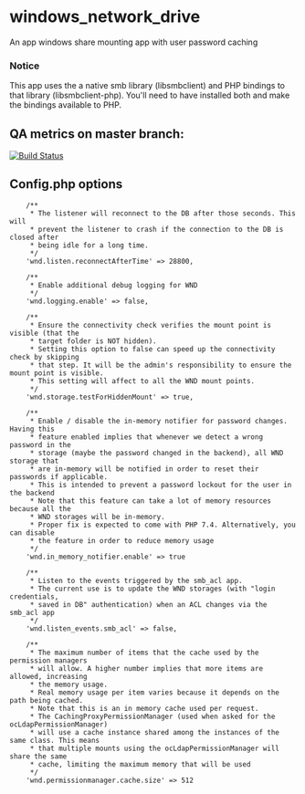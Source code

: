 windows_network_drive
=====================

An app windows share mounting app with user password caching

### Notice
This app uses the a native smb library (libsmbclient) and PHP bindings to that library (libsmbclient-php). You'll need to have installed both and make the bindings available to PHP.

## QA metrics on master branch:

[![Build Status](https://drone.owncloud.com/api/badges/owncloud/windows_network_drive/status.svg)](https://drone.owncloud.com/owncloud/windows_network_drive)

## Config.php options
```
    /**
     * The listener will reconnect to the DB after those seconds. This will
     * prevent the listener to crash if the connection to the DB is closed after
     * being idle for a long time.
     */
    'wnd.listen.reconnectAfterTime' => 28800,

    /**
     * Enable additional debug logging for WND
     */
    'wnd.logging.enable' => false,

    /**
     * Ensure the connectivity check verifies the mount point is visible (that the
     * target folder is NOT hidden).
     * Setting this option to false can speed up the connectivity check by skipping
     * that step. It will be the admin's responsibility to ensure the mount point is visible.
     * This setting will affect to all the WND mount points.
     */
    'wnd.storage.testForHiddenMount' => true,

    /**
     * Enable / disable the in-memory notifier for password changes. Having this
     * feature enabled implies that whenever we detect a wrong password in the
     * storage (maybe the password changed in the backend), all WND storage that
     * are in-memory will be notified in order to reset their passwords if applicable.
     * This is intended to prevent a password lockout for the user in the backend
     * Note that this feature can take a lot of memory resources because all the
     * WND storages will be in-memory.
     * Proper fix is expected to come with PHP 7.4. Alternatively, you can disable
     * the feature in order to reduce memory usage
     */
    'wnd.in_memory_notifier.enable' => true

    /**
     * Listen to the events triggered by the smb_acl app.
     * The current use is to update the WND storages (with "login credentials,
     * saved in DB" authentication) when an ACL changes via the smb_acl app
     */
    'wnd.listen_events.smb_acl' => false,

    /**
     * The maximum number of items that the cache used by the permission managers
     * will allow. A higher number implies that more items are allowed, increasing
     * the memory usage.
     * Real memory usage per item varies because it depends on the path being cached.
     * Note that this is an in memory cache used per request.
     * The CachingProxyPermissionManager (used when asked for the ocLdapPermissionManager)
     * will use a cache instance shared among the instances of the same class. This means
     * that multiple mounts using the ocLdapPermissionManager will share the same
     * cache, limiting the maximum memory that will be used
     */
    'wnd.permissionmanager.cache.size' => 512
```
